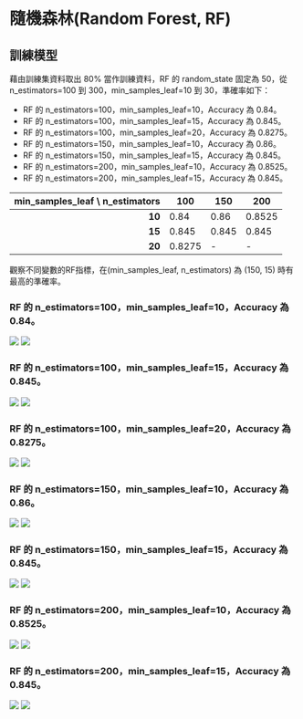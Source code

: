 # 隨機森林(Random Forest, RF)

## 訓練模型
藉由訓練集資料取出 80% 當作訓練資料，RF 的 random_state 固定為 50，從 n_estimators=100 到 300，min_samples_leaf=10 到 30，準確率如下：

- RF 的 n_estimators=100，min_samples_leaf=10，Accuracy 為 0.84。
- RF 的 n_estimators=100，min_samples_leaf=15，Accuracy 為 0.845。
- RF 的 n_estimators=100，min_samples_leaf=20，Accuracy 為 0.8275。
- RF 的 n_estimators=150，min_samples_leaf=10，Accuracy 為 0.86。
- RF 的 n_estimators=150，min_samples_leaf=15，Accuracy 為 0.845。
- RF 的 n_estimators=200，min_samples_leaf=10，Accuracy 為 0.8525。
- RF 的 n_estimators=200，min_samples_leaf=15，Accuracy 為 0.845。

| min_samples_leaf \ n_estimators | 100    | 150    | 200    |
| -------------------------------:| ------ | ------ | ------ |
|                          **10** | 0.84   | 0.86   | 0.8525 |
|                          **15** | 0.845  | 0.845  | 0.845  |
|                          **20** | 0.8275 | -      | -      |

觀察不同變數的RF指標，在(min_samples_leaf, n_estimators) 為 (150, 15) 時有最高的準確率。


### RF 的 n_estimators=100，min_samples_leaf=10，Accuracy 為 0.84。
![](https://i.imgur.com/g9nXeIQ.png)
![](https://i.imgur.com/rbmHtJI.png)

### RF 的 n_estimators=100，min_samples_leaf=15，Accuracy 為 0.845。
![](https://i.imgur.com/fBu9L3w.png)
![](https://i.imgur.com/AdEVHpF.png)

### RF 的 n_estimators=100，min_samples_leaf=20，Accuracy 為 0.8275。
![](https://i.imgur.com/VOttpr5.png)
![](https://i.imgur.com/sqXqDTd.png)

### RF 的 n_estimators=150，min_samples_leaf=10，Accuracy 為 0.86。
![](https://i.imgur.com/r90ul31.png)
![](https://i.imgur.com/Okq2lM8.png)

### RF 的 n_estimators=150，min_samples_leaf=15，Accuracy 為 0.845。
![](https://i.imgur.com/ycB9cYa.png)
![](https://i.imgur.com/LqBAXIG.png)

### RF 的 n_estimators=200，min_samples_leaf=10，Accuracy 為 0.8525。
![](https://i.imgur.com/HhZFJqY.png)
![](https://i.imgur.com/mkmcu6T.png)

### RF 的 n_estimators=200，min_samples_leaf=15，Accuracy 為 0.845。
![](https://i.imgur.com/sa2BeYs.png)
![](https://i.imgur.com/u8nXvHX.png)



